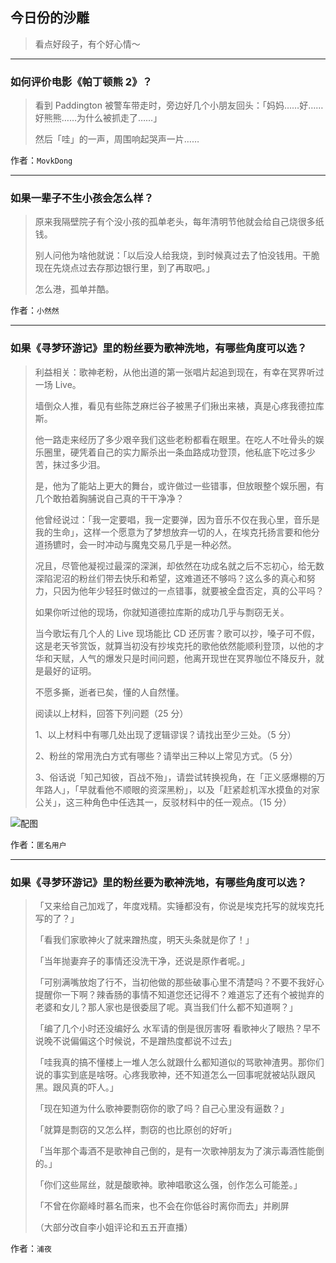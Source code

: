## 今日份的沙雕

> 看点好段子，有个好心情～


 
---

### 如何评价电影《帕丁顿熊 2》？

> 看到 Paddington 被警车带走时，旁边好几个小朋友回头：「妈妈……好……好熊熊……为什么被抓走了……」
> 
> 然后「哇」的一声，周围响起哭声一片……


作者：`MovkDong`

---

### 如果一辈子不生小孩会怎么样？

> 原来我隔壁院子有个没小孩的孤单老头，每年清明节他就会给自己烧很多纸钱。
> 
> 别人问他为啥他就说：「以后没人给我烧，到时候真过去了怕没钱用。干脆现在先烧点过去存那边银行里，到了再取吧。」
> 
> 怎么港，孤单并酷。


作者：`小然然`

---

### 如果《寻梦环游记》里的粉丝要为歌神洗地，有哪些角度可以选？

> 利益相关：歌神老粉，从他出道的第一张唱片起追到现在，有幸在冥界听过一场 Live。
> 
> 墙倒众人推，看见有些陈芝麻烂谷子被黑子们揪出来裱，真是心疼我德拉库斯。
> 
> 他一路走来经历了多少艰辛我们这些老粉都看在眼里。在吃人不吐骨头的娱乐圈里，硬凭着自己的实力厮杀出一条血路成功登顶，他私底下吃过多少苦，抹过多少泪。
> 
> 是，他为了能站上更大的舞台，或许做过一些错事，但放眼整个娱乐圈，有几个敢拍着胸脯说自己真的干干净净？
> 
> 他曾经说过：「我一定要唱，我一定要弹，因为音乐不仅在我心里，音乐是我的生命」，这样一个愿意为了梦想放弃一切的人，在埃克托扬言要和他分道扬镳时，会一时冲动与魔鬼交易几乎是一种必然。
> 
> 况且，尽管他凝视过最深的深渊，却依然在功成名就之后不忘初心，给无数深陷泥沼的粉丝们带去快乐和希望，这难道还不够吗？这么多的真心和努力，只因为他年少轻狂时做过的一点错事，就要被全盘否定，真的公平吗？
> 
> 如果你听过他的现场，你就知道德拉库斯的成功几乎与剽窃无关。
> 
> 当今歌坛有几个人的 Live 现场能比 CD 还厉害？歌可以抄，嗓子可不假，这是老天爷赏饭，就算当初没有抄埃克托的歌他依然能顺利登顶，以他的才华和天赋，人气的爆发只是时间问题，他离开现世在冥界咖位不降反升，就是最好的证明。
> 
> 不愿多撕，逝者已矣，懂的人自然懂。
> 
> 阅读以上材料，回答下列问题（25 分）
> 
> 1、以上材料中有哪几处出现了逻辑谬误？请找出至少三处。（5 分）
> 
> 2、粉丝的常用洗白方式有哪些？请举出三种以上常见方式。（5 分）
> 
> 3、俗话说「知己知彼，百战不殆」，请尝试转换视角，在「正义感爆棚的万年路人」，「早就看他不顺眼的资深黑粉」，以及「赶紧趁机浑水摸鱼的对家公关」，这三种角色中任选其一，反驳材料中的任一观点。（15 分）



![配图](http://pic3.zhimg.com/70/v2-cad23205e8c1d5f3d19febd6eeddbe52_b.jpg)


作者：`匿名用户`

---

### 如果《寻梦环游记》里的粉丝要为歌神洗地，有哪些角度可以选？

> 「又来给自己加戏了，年度戏精。实锤都没有，你说是埃克托写的就埃克托写的了？」
> 
> 「看我们家歌神火了就来蹭热度，明天头条就是你了！」
> 
> 「当年抛妻弃子的事情还没洗干净，还说是原作者呢。」
> 
> 「可别满嘴放炮了行不，当初他做的那些破事心里不清楚吗？不要不我好心提醒你一下啊？辣香肠的事情不知道您还记得不？难道忘了还有个被抛弃的老婆和女儿？那人家也是很委屈了呢。真当我们什么都不知道啊？」
> 
> 「编了几个小时还没编好么 水军请的倒是很厉害呀 看歌神火了眼热？早不说晚不说偏偏这个时候说，不是蹭热度都说不过去」
> 
> 「哇我真的搞不懂楼上一堆人怎么就跟什么都知道似的骂歌神渣男。那你们说的事实到底是啥呀。心疼我歌神，还不知道怎么一回事呢就被站队跟风黑。跟风真的吓人。」
> 
> 「现在知道为什么歌神要剽窃你的歌了吗？自己心里没有逼数？」
> 
> 「就算是剽窃的又怎么样，剽窃的也比原创的好听」
> 
> 「当年那个毒酒不是歌神自己倒的，是有一次歌神朋友为了演示毒酒性能倒的。」
> 
> 「你们这些屌丝，就是酸歌神。歌神唱歌这么强，创作怎么可能差。」
> 
> 「不曾在你巅峰时慕名而来，也不会在你低谷时离你而去」并刷屏
> 
> （大部分改自李小姐评论和五五开直播）


作者：`浦夜`